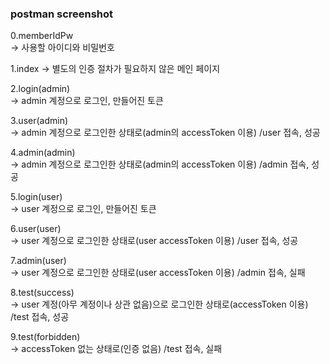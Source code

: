 ### postman screenshot

0.memberIdPw  
-> 사용할 아이디와 비밀번호

1.index
-> 별도의 인증 절차가 필요하지 않은 메인 페이지

2.login(admin)  
-> admin 계정으로 로그인, 만들어진 토큰

3.user(admin)  
-> admin 계정으로 로그인한 상태로(admin의 accessToken 이용) /user 접속, 성공

4.admin(admin)  
-> admin 계정으로 로그인한 상태로(admin의 accessToken 이용) /admin 접속, 성공

5.login(user)  
-> user 계정으로 로그인, 만들어진 토큰

6.user(user)  
-> user 계정으로 로그인한 상태로(user accessToken 이용) /user 접속, 성공

7.admin(user)  
-> user 계정으로 로그인한 상태로(user accessToken 이용) /admin 접속, 실패

8.test(success)  
-> user 계정(아무 계정이나 상관 없음)으로 로그인한 상태로(accessToken 이용) /test 접속, 성공

9.test(forbidden)  
-> accessToken 없는 상태로(인증 없음) /test 접속, 실패
